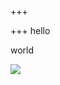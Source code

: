 +++

+++
hello 

world

![](/uploads/apple-touch-icon-fbaac0c67e145dfa0a6ded4edaddcd5cff9e52c402ddbae37c9a1755e6cbcdc4.png)